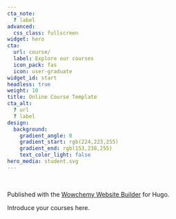 ```yaml
---
cta_note:
  ? label
advanced:
  css_class: fullscreen
widget: hero
cta:
  url: course/
  label: Explore our courses
  icon_pack: fas
  icon: user-graduate
widget_id: start
headless: true
weight: 10
title: Online Course Template
cta_alt:
  ? url
  ? label
design:
  background:
    gradient_angle: 0
    gradient_start: rgb(224,223,255)
    gradient_end: rgb(153,238,255)
    text_color_light: false
hero_media: student.svg
---
```

<br>

Published with the [Wowchemy Website Builder](https://wowchemy.com/) for Hugo.

Introduce your courses here.